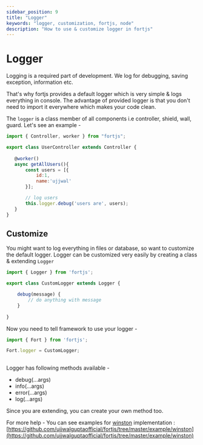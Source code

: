 ```yaml
---
sidebar_position: 9
title: "Logger"
keywords: "logger, customization, fortjs, node"
description: "How to use & customize logger in fortjs"
---
```


# Logger

Logging is a required part of development. We log for debugging, saving exception, information etc.

That's why fortjs provides a default logger which is very simple & logs everything in console. The advantage of provided logger is that you don't need to import it everywhere which makes your code clean.

The `logger` is a class member of all components i.e controller, shield, wall, guard. Let's see an example - 

```javascript
import { Controller, worker } from "fortjs";

export class UserController extends Controller {
   
   @worker()
   async getAllUsers(){
       const users = [{
           id:1,
           name:'ujjwal'
       }];

       // log users
       this.logger.debug('users are', users);
   }
}
```

## Customize

You might want to log everything in files or database, so want to customize the default logger. Logger can be customized very easily by creating a class & extending `Logger` 

```javascript
import { Logger } from 'fortjs';

export class CustomLogger extends Logger {

    debug(message) {
        // do anything with message
    }
    
}
```

Now you need to tell framework to use your logger - 

```javascript
import { Fort } from 'fortjs';

Fort.logger = CustomLogger;
    
```

Logger has following methods available - 

* debug(...args)
* info(...args)
* error(...args)
* log(...args)

Since you are extending, you can create your own method too.

For more help - You can see examples for [winston](https://www.npmjs.com/package/winston) implementation : [https://github.com/ujjwalguptaofficial/fortjs/tree/master/example/winston](https://github.com/ujjwalguptaofficial/fortjs/tree/master/example/winston)